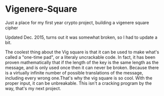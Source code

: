 # Vigenere-Square
Just a place for my first year crypto project, building a vigenere square cipher

Updated Dec. 2015, turns out it was somewhat broken, so I had to update a bit.

The coolest thing about the Vig square is that it can be used to make what's called a "one-time pad", or a literaly uncrackable code.
In fact, it has been proven mathematically that if the length of the key is the same length as the message, and is only used once
then it can never be broken. Because there is a virtually infinite number of possible translations of the message, including every wrong
one.That's why the vig square is so cool. With the proper input, it can be unbreakable. This isn't a cracking program by the way,
that's my next project. 
